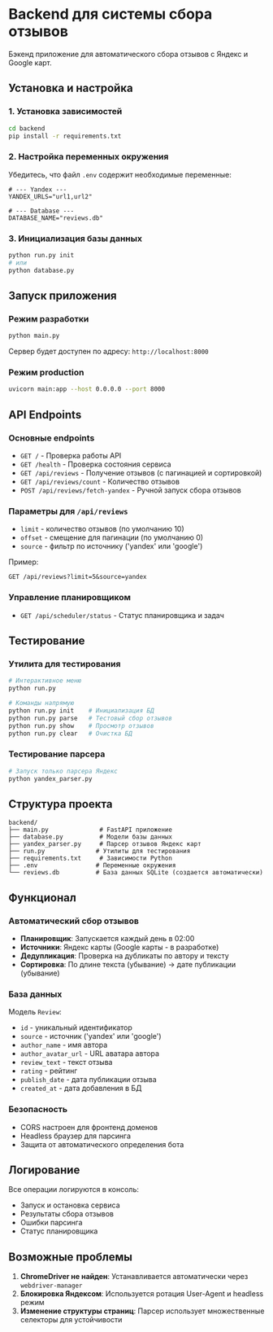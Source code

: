 # Backend для системы сбора отзывов

Бэкенд приложение для автоматического сбора отзывов с Яндекс и Google карт.

## Установка и настройка

### 1. Установка зависимостей

```bash
cd backend
pip install -r requirements.txt
```

### 2. Настройка переменных окружения

Убедитесь, что файл `.env` содержит необходимые переменные:

```env
# --- Yandex ---
YANDEX_URLS="url1,url2"

# --- Database ---
DATABASE_NAME="reviews.db"
```

### 3. Инициализация базы данных

```bash
python run.py init
# или
python database.py
```

## Запуск приложения

### Режим разработки

```bash
python main.py
```

Сервер будет доступен по адресу: `http://localhost:8000`

### Режим production

```bash
uvicorn main:app --host 0.0.0.0 --port 8000
```

## API Endpoints

### Основные endpoints

- `GET /` - Проверка работы API
- `GET /health` - Проверка состояния сервиса
- `GET /api/reviews` - Получение отзывов (с пагинацией и сортировкой)
- `GET /api/reviews/count` - Количество отзывов
- `POST /api/reviews/fetch-yandex` - Ручной запуск сбора отзывов

### Параметры для `/api/reviews`

- `limit` - количество отзывов (по умолчанию 10)
- `offset` - смещение для пагинации (по умолчанию 0)
- `source` - фильтр по источнику ('yandex' или 'google')

Пример:
```
GET /api/reviews?limit=5&source=yandex
```

### Управление планировщиком

- `GET /api/scheduler/status` - Статус планировщика и задач

## Тестирование

### Утилита для тестирования

```bash
# Интерактивное меню
python run.py

# Команды напрямую
python run.py init    # Инициализация БД
python run.py parse   # Тестовый сбор отзывов
python run.py show    # Просмотр отзывов
python run.py clear   # Очистка БД
```

### Тестирование парсера

```bash
# Запуск только парсера Яндекс
python yandex_parser.py
```

## Структура проекта

```
backend/
├── main.py              # FastAPI приложение
├── database.py          # Модели базы данных
├── yandex_parser.py     # Парсер отзывов Яндекс карт
├── run.py              # Утилиты для тестирования
├── requirements.txt     # Зависимости Python
├── .env                # Переменные окружения
└── reviews.db          # База данных SQLite (создается автоматически)
```

## Функционал

### Автоматический сбор отзывов

- **Планировщик**: Запускается каждый день в 02:00
- **Источники**: Яндекс карты (Google карты - в разработке)
- **Дедупликация**: Проверка на дубликаты по автору и тексту
- **Сортировка**: По длине текста (убывание) → дате публикации (убывание)

### База данных

Модель `Review`:
- `id` - уникальный идентификатор
- `source` - источник ('yandex' или 'google')
- `author_name` - имя автора
- `author_avatar_url` - URL аватара автора
- `review_text` - текст отзыва
- `rating` - рейтинг
- `publish_date` - дата публикации отзыва
- `created_at` - дата добавления в БД

### Безопасность

- CORS настроен для фронтенд доменов
- Headless браузер для парсинга
- Защита от автоматического определения бота

## Логирование

Все операции логируются в консоль:
- Запуск и остановка сервиса
- Результаты сбора отзывов
- Ошибки парсинга
- Статус планировщика

## Возможные проблемы

1. **ChromeDriver не найден**: Устанавливается автоматически через `webdriver-manager`
2. **Блокировка Яндексом**: Используется ротация User-Agent и headless режим
3. **Изменение структуры страниц**: Парсер использует множественные селекторы для устойчивости